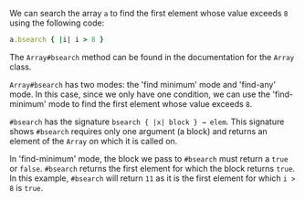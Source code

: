 We can search the array `a` to find the first element whose value exceeds `8` using the following code:
```ruby
a.bsearch { |i| i > 8 }
```
The `Array#bsearch` method can be found in the documentation for the `Array` class.

`Array#bsearch` has two modes: the 'find minimum' mode and 'find-any' mode. In this case, since we only have one condition, we can use the 'find-minimum' mode to find the first element whose value exceeds `8`.

`#bsearch` has the signature `bsearch { |x| block } → elem`. This signature shows `#bsearch` requires only one argument (a block) and returns an element of the `Array` on which it is called on.

In 'find-minimum' mode, the block we pass to `#bsearch` must return a `true` or `false`. `#bsearch` returns the first element for which the block returns `true`. In this example, `#bsearch` will return `11` as it is the first element for which `i > 8` is `true`.